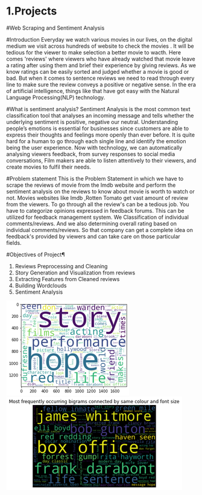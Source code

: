 # 1.Projects
#Web Scraping and Sentiment Analysis


#Introduction
Everyday we watch various movies in our lives, on the digital medium we visit across hundreds of website  to check the movies . It will be tedious for the viewer  to make selection a better movie to wacth. Here comes 'reviews' where viewers who have already watched that movie leave a rating after using them and brief their experience by giving reviews. As we know ratings can be easily sorted and judged whether a movie is good or bad. But when it comes to sentence reviews we need to read through every line to make sure the review conveys a positive or negative sense. In the era of artificial intelligence, things like that have got easy with the Natural Language Processing(NLP) technology.

#What is sentiment analysis? 
Sentiment Analysis is the most common text classification tool that analyses an incoming message and tells whether the underlying sentiment is positive, negative our neutral. Understanding people’s emotions is essential for businesses since customers are able to express their thoughts and feelings more openly than ever before. It is quite hard for a human to go through each single line and identify the emotion being the user experience. Now with technology, we can automatically analysing viewers feedback, from survey responses to social media conversations, Film makers are able to listen attentively to their viewers, and create movies to fulfil  their needs.

#Problem statement
This is the Problem Statement in which we have to scrape the reviews of movie from the Imdb website and perform the sentiment analysis  on the reviews  to know about movie is worth to watch or not.
Movies websites like Imdb ,Rotten Tomato get vast amount of review from the viewers. To go through all the review's can be a tedious job. You have to categorize opinions expressed in feedback forums. This can be utilized for feedback management system. We Classification of individual comments/reviews. And we also determining overall rating based on individual comments/reviews. So that company can get a complete idea on feedback's provided by viewers and can take care on those particular fields. 

#Objectives of Project¶
1.	Reviews Preprocessing and Cleaning
2.	Story Generation and Visualization from reviews
3.	Extracting Features from Cleaned reviews
4.	Building Wordclouds
5.	Sentiment Analysis

![](https://github.com/tariz800/Projects/blob/main/images/download.png)
![](https://github.com/tariz800/Projects/blob/main/images/download%20(1).png)
